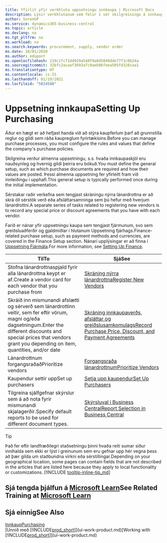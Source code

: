 ```yaml
---
title: Yfirlit yfir verkhluta uppsetningu innkaupa | Microsoft Docs
description: Lýsir verkhlutanum sem felur í sér skilgreiningu á innkaupastefnu fyrirtækisins og uppsetningu innkaupaferla.
author: SorenGP
ms.service: dynamics365-business-central
ms.topic: article
ms.devlang: na
ms.tgt_pltfrm: na
ms.workload: na
ms.search.keywords: procurement, supply, vendor order
ms.date: 10/01/2020
ms.author: edupont
ms.openlocfilehash: 219c1fcf1d4929a548f9a8d5849dde77f1c0b24a
ms.sourcegitcommit: 32bfc2acaaf3693afc9aeb86feea505fd328caa1
ms.translationtype: HT
ms.contentlocale: is-IS
ms.lasthandoff: 01/19/2021
ms.locfileid: "5024588"
---
```

# <a name="setting-up-purchasing"></a><span data-ttu-id="39000-103">Uppsetning innkaupa</span><span class="sxs-lookup"><span data-stu-id="39000-103">Setting Up Purchasing</span></span>
<span data-ttu-id="39000-104">Áður en hægt er að hefjast handa við að stýra kaupferlum þarf að grunnstilla reglur og gildi sem ráða kaupreglum fyrirtækisins.</span><span class="sxs-lookup"><span data-stu-id="39000-104">Before you can manage purchase processes, you must configure the rules and values that define the company's purchase policies.</span></span>

<span data-ttu-id="39000-105">Skilgreina verður almenna uppsetningu, s.s. hvaða innkaupaskjöl eru nauðsynleg og hvernig gildi þeirra eru bókuð.</span><span class="sxs-lookup"><span data-stu-id="39000-105">You must define the general setup, such as which purchase documents are required and how their values are posted.</span></span> <span data-ttu-id="39000-106">Þessi almenna uppsetning fer yfirleitt fram við innleiðingu í upphafi.</span><span class="sxs-lookup"><span data-stu-id="39000-106">This general setup is typically performed once during the initial implementation.</span></span>

<span data-ttu-id="39000-107">Sérstakar raðir verkefna sem tengjast skráningu nýrra lánardrottna er að skrá öll sérstök verð eða afsláttarsamninga sem þú hefur með hverjum lánardrottni.</span><span class="sxs-lookup"><span data-stu-id="39000-107">A separate series of tasks related to registering new vendors is to record any special price or discount agreements that you have with each vendor.</span></span>

<span data-ttu-id="39000-108">Farið er nánar yfir uppsetningu kaupa sem tengjast fjármunum, svo sem greiðsluaðferðir og gjaldmiðlar í hlutanum Uppsetning fjárhags.</span><span class="sxs-lookup"><span data-stu-id="39000-108">Finance-related purchase setup, such as payment methods and currencies, are covered in the Finance Setup section.</span></span> <span data-ttu-id="39000-109">Nánari upplýsingar er að finna í [Uppsetning Fjármála](finance-setup-finance.md).</span><span class="sxs-lookup"><span data-stu-id="39000-109">For more information, see [Setting Up Finance](finance-setup-finance.md).</span></span>

| <span data-ttu-id="39000-110">Til</span><span class="sxs-lookup"><span data-stu-id="39000-110">To</span></span> | <span data-ttu-id="39000-111">Sjá</span><span class="sxs-lookup"><span data-stu-id="39000-111">See</span></span> |
| --- | --- |
| <span data-ttu-id="39000-112">Stofna lánardrottnaspjald fyrir alla lánardrottna keypt er af.</span><span class="sxs-lookup"><span data-stu-id="39000-112">Create a vendor card for each vendor that you purchase from</span></span>|[<span data-ttu-id="39000-113">Skráning nýrra lánardrottna</span><span class="sxs-lookup"><span data-stu-id="39000-113">Register New Vendors</span></span>](purchasing-how-register-new-vendors.md) |
| <span data-ttu-id="39000-114">Skráið inn mismunandi afslætti og sérverð sem lánardrottinn veitir, sem fer eftir vörum, magni og/eða dagsetningum.</span><span class="sxs-lookup"><span data-stu-id="39000-114">Enter the different discounts and special prices that vendors grant you depending on item, quantities, and/or date</span></span> |[<span data-ttu-id="39000-115">Skráning innkaupaverðs, afsláttar og greiðslusamkomulags</span><span class="sxs-lookup"><span data-stu-id="39000-115">Record Purchase Price, Discount, and Payment Agreements</span></span>](purchasing-how-record-purchase-price-discount-payment-agreements.md) |
| <span data-ttu-id="39000-116">Lánardrottnum forgangsraðað</span><span class="sxs-lookup"><span data-stu-id="39000-116">Prioritize vendors</span></span> |[<span data-ttu-id="39000-117">Forgangsraða lánardrottnum</span><span class="sxs-lookup"><span data-stu-id="39000-117">Prioritize Vendors</span></span>](purchasing-how-prioritize-vendors.md) |
| <span data-ttu-id="39000-118">Kaupendur settir upp</span><span class="sxs-lookup"><span data-stu-id="39000-118">Set up purchasers</span></span> |[<span data-ttu-id="39000-119">Setja upp kaupendur</span><span class="sxs-lookup"><span data-stu-id="39000-119">Set Up Purchasers</span></span>](purchasing-how-setup-purchasers.md) |
|<span data-ttu-id="39000-120">Tilgreina sjálfgefnar skýrslur sem á að nota fyrir mismunandi skjalagerðir.</span><span class="sxs-lookup"><span data-stu-id="39000-120">Specify default reports to be used for different document types.</span></span>|[<span data-ttu-id="39000-121">Skýrsluval í Business Central</span><span class="sxs-lookup"><span data-stu-id="39000-121">Report Selection in Business Central</span></span>](across-report-selections.md)|

> [!TIP]
> <span data-ttu-id="39000-122">Það fer eftir landfræðilegri staðsetningu þinni hvaða reiti sumar síður innihalda sem ekki er lýst í greinunum sem eru gefnar upp hér vegna þess að þær gilda um staðbundna virkni eða sérstillingar.</span><span class="sxs-lookup"><span data-stu-id="39000-122">Depending on your geographical location, some pages can contain fields that are not described in the articles that are listed here because they apply to local functionality or customizations.</span></span> [!INCLUDE [tooltip-inline-tip_md](includes/tooltip-inline-tip_md.md)]

## <a name="see-related-training-at-microsoft-learn"></a><span data-ttu-id="39000-123">Sjá tengda þjálfun á [Microsoft Learn](/learn/paths/trade-get-started-dynamics-365-business-central/)</span><span class="sxs-lookup"><span data-stu-id="39000-123">See Related Training at [Microsoft Learn](/learn/paths/trade-get-started-dynamics-365-business-central/)</span></span>

## <a name="see-also"></a><span data-ttu-id="39000-124">Sjá einnig</span><span class="sxs-lookup"><span data-stu-id="39000-124">See Also</span></span>

[<span data-ttu-id="39000-125">Innkaup</span><span class="sxs-lookup"><span data-stu-id="39000-125">Purchasing</span></span>](purchasing-manage-purchasing.md)  
<span data-ttu-id="39000-126">[Unnið með [!INCLUDE[prod_short](includes/prod_short.md)]](ui-work-product.md)</span><span class="sxs-lookup"><span data-stu-id="39000-126">[Working with [!INCLUDE[prod_short](includes/prod_short.md)]](ui-work-product.md)</span></span>
